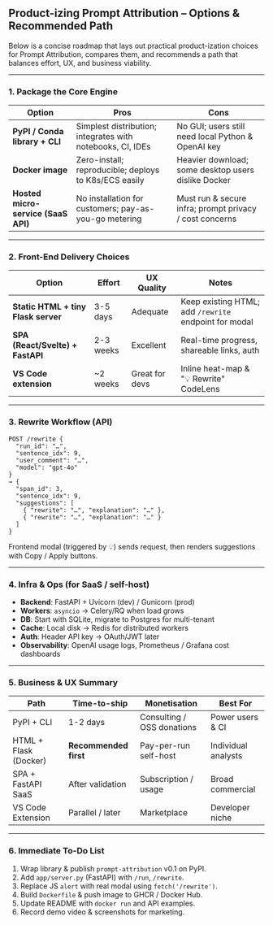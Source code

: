## Product-izing Prompt Attribution – Options & Recommended Path

Below is a concise roadmap that lays out practical product-ization choices for Prompt Attribution, compares them, and recommends a path that balances effort, UX, and business viability.

---
### 1. Package the Core Engine
| Option | Pros | Cons |
|--------|------|------|
| **PyPI / Conda library + CLI** | Simplest distribution; integrates with notebooks, CI, IDEs | No GUI; users still need local Python & OpenAI key |
| **Docker image** | Zero-install; reproducible; deploys to K8s/ECS easily | Heavier download; some desktop users dislike Docker |
| **Hosted micro-service (SaaS API)** | No installation for customers; pay-as-you-go metering | Must run & secure infra; prompt privacy / cost concerns |

---
### 2. Front-End Delivery Choices
| Option | Effort | UX Quality | Notes |
|--------|--------|-----------|-------|
| **Static HTML + tiny Flask server** | 3-5 days | Adequate | Keep existing HTML; add `/rewrite` endpoint for modal |
| **SPA (React/Svelte) + FastAPI** | 2-3 weeks | Excellent | Real-time progress, shareable links, auth |
| **VS Code extension** | ~2 weeks | Great for devs | Inline heat-map & "💡 Rewrite" CodeLens |

---
### 3. Rewrite Workflow (API)
```
POST /rewrite {
  "run_id": "…",
  "sentence_idx": 9,
  "user_comment": "…",
  "model": "gpt-4o"
}
→ {
  "span_id": 3,
  "sentence_idx": 9,
  "suggestions": [
    { "rewrite": "…", "explanation": "…" },
    { "rewrite": "…", "explanation": "…" }
  ]
}
```
Frontend modal (triggered by 💡) sends request, then renders suggestions with Copy / Apply buttons.

---
### 4. Infra & Ops (for SaaS / self-host)
* **Backend**: FastAPI + Uvicorn (dev) / Gunicorn (prod)
* **Workers**: `asyncio` → Celery/RQ when load grows
* **DB**: Start with SQLite, migrate to Postgres for multi-tenant
* **Cache**: Local disk → Redis for distributed workers
* **Auth**: Header API key → OAuth/JWT later
* **Observability**: OpenAI usage logs, Prometheus / Grafana cost dashboards

---
### 5. Business & UX Summary
| Path | Time-to-ship | Monetisation | Best For |
|------|--------------|--------------|----------|
| PyPI + CLI | 1-2 days | Consulting / OSS donations | Power users & CI |
| HTML + Flask (Docker) | **Recommended first** | Pay-per-run self-host | Individual analysts |
| SPA + FastAPI SaaS | After validation | Subscription / usage | Broad commercial |
| VS Code Extension | Parallel / later | Marketplace | Developer niche |

---
### 6. Immediate To-Do List
1. Wrap library & publish `prompt-attribution` v0.1 on PyPI.
2. Add `app/server.py` (FastAPI) with `/run`, `/rewrite`.
3. Replace JS `alert` with real modal using `fetch('/rewrite')`.
4. Build `Dockerfile` & push image to GHCR / Docker Hub.
5. Update README with `docker run` and API examples.
6. Record demo video & screenshots for marketing. 